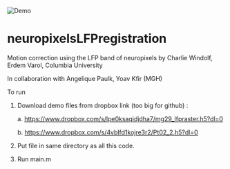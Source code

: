 ![Demo](https://github.com/evarol/neuropixelsLFPregistration/blob/main/image.png)
# neuropixelsLFPregistration
Motion correction using the LFP band of neuropixels
by Charlie Windolf, Erdem Varol, Columbia University

In collaboration with Angelique Paulk, Yoav Kfir (MGH)

To run
1. Download demo files from dropbox link (too big for github) : 

    a. https://www.dropbox.com/s/lpe0ksaqidjdha7/mg29_lfpraster.h5?dl=0
    
    b. https://www.dropbox.com/s/4vblfd1kojre3r2/Pt02_2.h5?dl=0
    
2. Put file in same directory as all this code.
3. Run main.m



